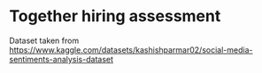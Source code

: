 # Together hiring assessment

Dataset taken from https://www.kaggle.com/datasets/kashishparmar02/social-media-sentiments-analysis-dataset